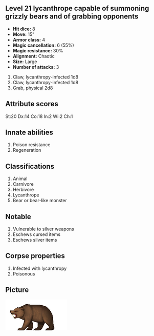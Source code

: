 ## Level 21 lycanthrope capable of summoning grizzly bears and of grabbing opponents

- **Hit dice:** 8
- **Move:** 15"
- **Armor class:** 4
- **Magic cancellation:** 6 (55%)
- **Magic resistance:** 30%
- **Alignment:** Chaotic
- **Size:** Large
- **Number of attacks:** 3
1. Claw, lycanthropy-infected 1d8
2. Claw, lycanthropy-infected 1d8
3. Grab, physical 2d8

## Attribute scores

St:20 Dx:14 Co:18 In:2 Wi:2 Ch:1

## Innate abilities

1. Poison resistance
2. Regeneration

## Classifications

1. Animal
2. Carnivore
3. Herbivore
4. Lycanthrope
5. Bear or bear-like monster

## Notable

1. Vulnerable to silver weapons
2. Eschews cursed items
3. Eschews silver items

## Corpse properties

1. Infected with lycanthropy
2. Poisonous

## Picture

![Werebear](https://github.com/hyvanmielenpelit/GnollHackTileSet/blob/main/Monsters/werebear/werebear.png?raw=true)
